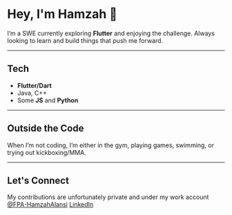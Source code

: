 # Hey, I'm Hamzah 👋

I’m a SWE currently exploring **Flutter** and enjoying the challenge. Always looking to learn and build things that push me forward.

---

## Tech
- **Flutter/Dart**  
- Java, C++ 
- Some **JS** and **Python**

---

## Outside the Code
When I’m not coding, I’m either in the gym, playing games, swimming, or trying out kickboxing/MMA.

---

## Let's Connect
My contributions are unfortunately private and under my work account [@FPA-HamzahAlansi](https://github.com/FPA-HamzahAlansi)
[LinkedIn](https://www.linkedin.com/in/hamzah-alansi-712300274/)
